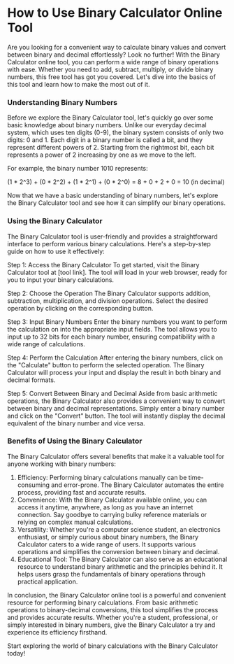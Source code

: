 How to Use Binary Calculator Online Tool
========================================

Are you looking for a convenient way to calculate binary values and convert between binary and decimal effortlessly? Look no further! With the Binary Calculator online tool, you can perform a wide range of binary operations with ease. Whether you need to add, subtract, multiply, or divide binary numbers, this free tool has got you covered. Let's dive into the basics of this tool and learn how to make the most out of it.

### Understanding Binary Numbers

Before we explore the Binary Calculator tool, let's quickly go over some basic knowledge about binary numbers. Unlike our everyday decimal system, which uses ten digits (0-9), the binary system consists of only two digits: 0 and 1. Each digit in a binary number is called a bit, and they represent different powers of 2. Starting from the rightmost bit, each bit represents a power of 2 increasing by one as we move to the left.

For example, the binary number 1010 represents:

(1 \* 2^3) + (0 \* 2^2) + (1 \* 2^1) + (0 \* 2^0) = 8 + 0 + 2 + 0 = 10 (in decimal)

Now that we have a basic understanding of binary numbers, let's explore the Binary Calculator tool and see how it can simplify our binary operations.

### Using the Binary Calculator

The Binary Calculator tool is user-friendly and provides a straightforward interface to perform various binary calculations. Here's a step-by-step guide on how to use it effectively:

Step 1: Access the Binary Calculator To get started, visit the Binary Calculator tool at \[tool link\]. The tool will load in your web browser, ready for you to input your binary calculations.

Step 2: Choose the Operation The Binary Calculator supports addition, subtraction, multiplication, and division operations. Select the desired operation by clicking on the corresponding button.

Step 3: Input Binary Numbers Enter the binary numbers you want to perform the calculation on into the appropriate input fields. The tool allows you to input up to 32 bits for each binary number, ensuring compatibility with a wide range of calculations.

Step 4: Perform the Calculation After entering the binary numbers, click on the "Calculate" button to perform the selected operation. The Binary Calculator will process your input and display the result in both binary and decimal formats.

Step 5: Convert Between Binary and Decimal Aside from basic arithmetic operations, the Binary Calculator also provides a convenient way to convert between binary and decimal representations. Simply enter a binary number and click on the "Convert" button. The tool will instantly display the decimal equivalent of the binary number and vice versa.

### Benefits of Using the Binary Calculator

The Binary Calculator offers several benefits that make it a valuable tool for anyone working with binary numbers:

1. Efficiency: Performing binary calculations manually can be time-consuming and error-prone. The Binary Calculator automates the entire process, providing fast and accurate results.
2. Convenience: With the Binary Calculator available online, you can access it anytime, anywhere, as long as you have an internet connection. Say goodbye to carrying bulky reference materials or relying on complex manual calculations.
3. Versatility: Whether you're a computer science student, an electronics enthusiast, or simply curious about binary numbers, the Binary Calculator caters to a wide range of users. It supports various operations and simplifies the conversion between binary and decimal.
4. Educational Tool: The Binary Calculator can also serve as an educational resource to understand binary arithmetic and the principles behind it. It helps users grasp the fundamentals of binary operations through practical application.

In conclusion, the Binary Calculator online tool is a powerful and convenient resource for performing binary calculations. From basic arithmetic operations to binary-decimal conversions, this tool simplifies the process and provides accurate results. Whether you're a student, professional, or simply interested in binary numbers, give the Binary Calculator a try and experience its efficiency firsthand.

Start exploring the world of binary calculations with the Binary Calculator today!